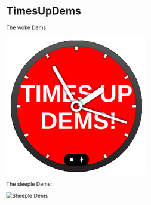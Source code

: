 # TimesUpDems

The woke Dems:

![Woke Dems](Woke-Dems.png)

The sleeple Dems:

![Sheeple Dems](Sheeple-Dems.png)

